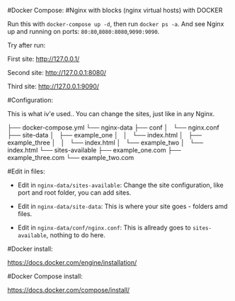 #Docker Compose: 
#Nginx with blocks (nginx virtual hosts) with DOCKER

Run this with `docker-compose up -d`, then run `docker ps -a`. 
And see Nginx up and running on ports: `80:80`,`8080:8080`,`9090:9090`.



Try after run:

First site:
http://127.0.0.1/

Second site:
http://127.0.0.1:8080/

Third site:
http://127.0.0.1:9090/


#Configuration:

This is what iv'e used..
You can change the sites, just like in any Nginx.

├── docker-compose.yml
└── nginx-data
    ├── conf
    │   └── nginx.conf
    ├── site-data
    │   ├── example_one
    │   │   └── index.html
    │   ├── example_three
    │   │   └── index.html
    │   └── example_two
    │       └── index.html
    └── sites-available
        ├── example_one.com
        ├── example_three.com
        └── example_two.com

#Edit in files:

* Edit in `nginx-data/sites-available`:
Change the site configuration, like port and root folder, you can add sites.

* Edit in `nginx-data/site-data`:
This is where your site goes - folders amd files.

* Edit in `nginx-data/conf/nginx.conf`:
This is allready goes to `sites-available`, nothing to do here.

#Docker install:

https://docs.docker.com/engine/installation/

#Docker Compose install:

https://docs.docker.com/compose/install/
